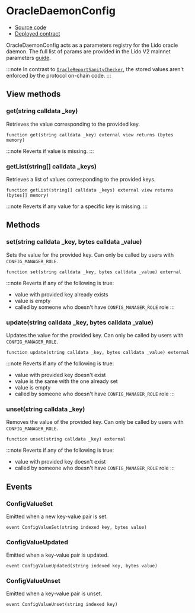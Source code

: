 # OracleDaemonConfig

- [Source code](https://github.com/lidofinance/lido-dao/blob/master/contracts/0.8.9/OracleDaemonConfig.sol)
- [Deployed contract](https://etherscan.io/address/0xbf05A929c3D7885a6aeAd833a992dA6E5ac23b09)

OracleDaemonConfig acts as a parameters registry for the Lido oracle daemon.
The full list of params are provided in the Lido V2 mainnet parameters [guide](/guides/verify-lido-v2-upgrade-manual#oracledaemonconfig).

:::note
In contrast to [`OracleReportSanityChecker`](/contracts/oracle-report-sanity-checker), the stored values aren't enforced by the protocol on-chain code.
:::

## View methods

### get(string calldata _key)

Retrieves the value corresponding to the provided key.

```solidity
function get(string calldata _key) external view returns (bytes memory)
```

:::note
Reverts if value is missing.
:::

### getList(string[] calldata _keys)

Retrieves a list of values corresponding to the provided keys.

```solidity
function getList(string[] calldata _keys) external view returns (bytes[] memory)
```

:::note
Reverts if any value for a specific key is missing.
:::

## Methods

### set(string calldata _key, bytes calldata _value)

Sets the value for the provided key. Can only be called by users with `CONFIG_MANAGER_ROLE`.

```solidity
function set(string calldata _key, bytes calldata _value) external
```

:::note
Reverts if any of the following is true:
- value with provided key already exists
- value is empty
- called by someone who doesn't have `CONFIG_MANAGER_ROLE` role
:::

### update(string calldata _key, bytes calldata _value)

Updates the value for the provided key. Can only be called by users with `CONFIG_MANAGER_ROLE`.

```solidity
function update(string calldata _key, bytes calldata _value) external
```

:::note
Reverts if any of the following is true:
- value with provided key doesn't exist
- value is the same with the one already set
- value is empty
- called by someone who doesn't have `CONFIG_MANAGER_ROLE` role
:::

### unset(string calldata _key)

Removes the value of the provided key. Can only be called by users with `CONFIG_MANAGER_ROLE`.

```solidity
function unset(string calldata _key) external
```

:::note
Reverts if any of the following is true:
- value with provided key doesn't exist
- called by someone who doesn't have `CONFIG_MANAGER_ROLE` role
:::

## Events

### ConfigValueSet

Emitted when a new key-value pair is set.

```solidity
event ConfigValueSet(string indexed key, bytes value)
```

### ConfigValueUpdated

Emitted when a key-value pair is updated.

```solidity
event ConfigValueUpdated(string indexed key, bytes value)
```

### ConfigValueUnset

Emitted when a key-value pair is unset.

```solidity
event ConfigValueUnset(string indexed key)
```